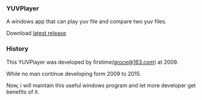 ### YUVPlayer

A windows app that can play yuv file and compare two yuv files.

Download [latest release](https://github.com/fanyingming/YUVPlayer/releases/download/V1.4/YUVPlayer.exe)

### History

This YUVPlayer was developed by firstime(groce@163.com) at 2009.

While no man continue developing form 2009 to 2015.

Now, i will maintain this useful windows program and let more developer get benefits of it.

